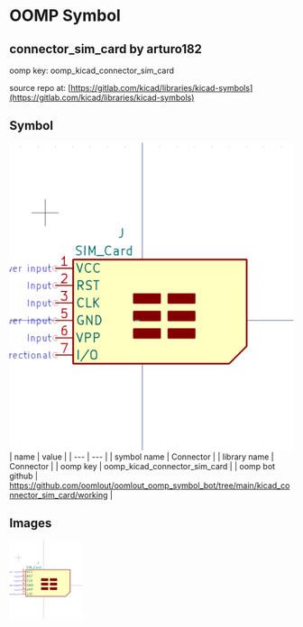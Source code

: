 # OOMP Symbol  
## connector_sim_card  by arturo182  
  
oomp key: oomp_kicad_connector_sim_card  
  
source repo at: [https://gitlab.com/kicad/libraries/kicad-symbols](https://gitlab.com/kicad/libraries/kicad-symbols)  
## Symbol  
  
[![working.png](working_600.png)](working.png)  
| name | value | 
| --- | --- | 
| symbol name | Connector | 
| library name | Connector | 
| oomp key | oomp_kicad_connector_sim_card | 
| oomp bot github | https://github.com/oomlout/oomlout_oomp_symbol_bot/tree/main/kicad_connector_sim_card/working | 
## Images  
  
[![working.png](working_140.png)](working.png)  
